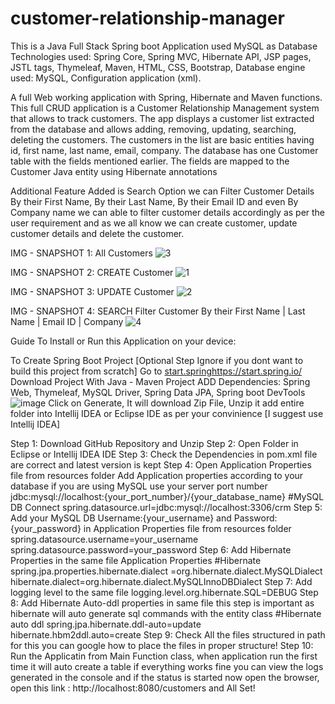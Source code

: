 # customer-relationship-manager
This is a Java Full Stack Spring boot Application used MySQL as Database
Technologies used: Spring Core, Spring MVC, Hibernate API, JSP pages, JSTL tags, Thymeleaf, Maven, HTML, CSS, Bootstrap, Database engine used: MySQL, Configuration application (xml).

A full Web working application with Spring, Hibernate and Maven functions. This full CRUD application is a Customer Relationship Management system that allows to track customers. The app displays a customer list extracted from the database and allows adding, removing, updating, searching, deleting the customers. The customers in the list are basic entities having id, first name, last name, email, company. The database has one Customer table with the fields mentioned earlier. The fields are mapped to the Customer Java entity using Hibernate annotations

Additional Feature Added is Search Option we can Filter Customer Details By their First Name, By their Last Name, By their Email ID and even By Company name we can able to filter customer details accordingly as per the user requirement and as we all know we can create customer, update customer details and delete the customer.

IMG - SNAPSHOT 1: All Customers
![3](https://github.com/Aftab91/customer-relationship-manager/assets/45013267/4d6d06be-6a93-44d6-a509-dc9e5f77f8bf)

IMG - SNAPSHOT 2: CREATE Customer
![1](https://github.com/Aftab91/customer-relationship-manager/assets/45013267/8ad30b76-9f7a-4dba-a12e-8e1a726b0bcb)

IMG - SNAPSHOT 3: UPDATE Customer
![2](https://github.com/Aftab91/customer-relationship-manager/assets/45013267/04e11d85-8620-4106-a040-1341409d5529)

IMG - SNAPSHOT 4: SEARCH Filter Customer By their First Name | Last Name | Email ID | Company
![4](https://github.com/Aftab91/customer-relationship-manager/assets/45013267/c0859613-d346-4b96-84a0-d31e6f13a39f)

Guide To Install or Run this Application on your device:

To Create Spring Boot Project [Optional Step Ignore if you dont want to build this project from scratch]
Go to [start.spring](https://start.spring.io/)https://start.spring.io/ 
Download Project With Java - Maven Project 
ADD Dependencies: Spring Web, Thymeleaf, MySQL Driver, Spring Data JPA, Spring boot DevTools
![image](https://github.com/Aftab91/customer-relationship-manager/assets/45013267/3926025c-b803-43d0-911f-f5b90e7bbf34)
Click on Generate, It will download Zip File, Unzip it add entire folder into Intellij IDEA or Eclipse IDE as per your convinience [I suggest use Intellij IDEA]

Step 1: Download GitHub Repository and Unzip
Step 2: Open Folder in Eclipse or Intellij IDEA IDE
Step 3: Check the Dependencies in pom.xml file are correct and latest version is kept 
Step 4: Open Application Properties file from resources folder Add Application properties according to your database if you are using MySQL use your server port number jdbc:mysql://localhost:{your_port_number}/{your_database_name}
#MySQL DB Connect
spring.datasource.url=jdbc:mysql://localhost:3306/crm
Step 5: Add your MySQL DB Username:{your_username} and Password:{your_password} in Application Properties file from resources folder 
spring.datasource.username=your_username
spring.datasource.password=your_password
Step 6: Add Hibernate Properties in the same file Application Properties
#Hibernate
spring.jpa.properties.hibernate.dialect =org.hibernate.dialect.MySQLDialect
hibernate.dialect=org.hibernate.dialect.MySQLInnoDBDialect
Step 7: Add logging level to the same file 
logging.level.org.hibernate.SQL=DEBUG
Step 8: Add Hibernate Auto-ddl properties in same file this step is important as hibernate will auto generate sql commands with the entity class
#Hibernate auto ddl
spring.jpa.hibernate.ddl-auto=update
hibernate.hbm2ddl.auto=create
Step 9: Check All the files structured in path for this you can google how to place the files in proper structure!
Step 10: Run the Applicatin from Main Function class, when application run the first time it will auto create a table if everything works fine you can view the logs generated in the console and if the status is  started now open the browser, open this link : http://localhost:8080/customers  and All Set! 
